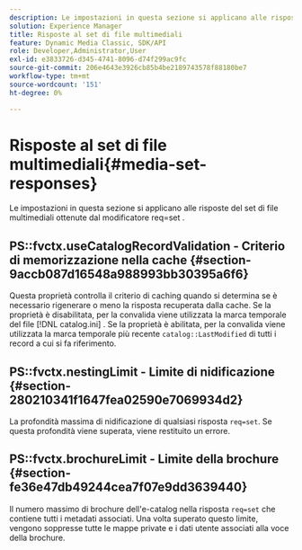 ```yaml
---
description: Le impostazioni in questa sezione si applicano alle risposte del set di file multimediali ottenute dal modificatore req=set .
solution: Experience Manager
title: Risposte al set di file multimediali
feature: Dynamic Media Classic, SDK/API
role: Developer,Administrator,User
exl-id: e3833726-d345-4741-8096-d74f299ac9fc
source-git-commit: 206e4643e3926cb85b4be2189743578f88180be7
workflow-type: tm+mt
source-wordcount: '151'
ht-degree: 0%

---
```


# Risposte al set di file multimediali{#media-set-responses}

Le impostazioni in questa sezione si applicano alle risposte del set di file multimediali ottenute dal modificatore req=set .

## PS::fvctx.useCatalogRecordValidation - Criterio di memorizzazione nella cache {#section-9accb087d16548a988993bb30395a6f6}

Questa proprietà controlla il criterio di caching quando si determina se è necessario rigenerare o meno la risposta recuperata dalla cache. Se la proprietà è disabilitata, per la convalida viene utilizzata la marca temporale del file [!DNL catalog.ini] . Se la proprietà è abilitata, per la convalida viene utilizzata la marca temporale più recente `catalog::LastModified` di tutti i record a cui si fa riferimento.

## PS::fvctx.nestingLimit - Limite di nidificazione {#section-280210341f1647fea02590e7069934d2}

La profondità massima di nidificazione di qualsiasi risposta `req=set`. Se questa profondità viene superata, viene restituito un errore.

## PS::fvctx.brochureLimit - Limite della brochure {#section-fe36e47db49244cea7f07e9dd3639440}

Il numero massimo di brochure dell&#39;e-catalog nella risposta `req=set` che contiene tutti i metadati associati. Una volta superato questo limite, vengono soppresse tutte le mappe private e i dati utente associati alla voce della brochure.
